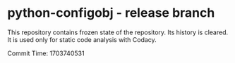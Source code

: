 # python-configobj - release branch

This repository contains frozen state of the repository.
Its history is cleared. It is used only for static code
analysis with Codacy.

Commit Time: 1703740531